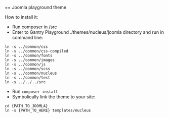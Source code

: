 == Joomla playground theme

How to install it:

- Run composer in /src
- Enter to Gantry Playground ./themes/nucleus/joomla directory and run in command line:

```
ln -s ../common/css
ln -s ../common/css-compiled
ln -s ../common/fonts
ln -s ../common/images
ln -s ../common/js
ln -s ../common/scss
ln -s ../common/nucleus
ln -s ../common/test
ln -s ../../../src
```

- Run ```composer install```
- Symbolically link the theme to your site:

```
cd {PATH_TO_JOOMLA}
ln -s {PATH_TO_HERE} templates/nucleus
```
